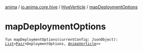 [anima](../../index.md) / [io.anima.core.hive](../index.md) / [HiveVerticle](index.md) / [mapDeploymentOptions](./map-deployment-options.md)

# mapDeploymentOptions

`fun mapDeploymentOptions(currentConfig: JsonObject): `[`List`](https://kotlinlang.org/api/latest/jvm/stdlib/kotlin.collections/-list/index.html)`<`[`Pair`](https://kotlinlang.org/api/latest/jvm/stdlib/kotlin/-pair/index.html)`<DeploymentOptions, `[`AnimaVerticle`](../../io.anima/-anima-verticle/index.md)`>>`